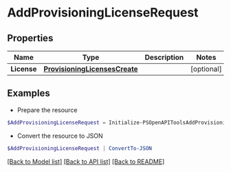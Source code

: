 # AddProvisioningLicenseRequest
## Properties

Name | Type | Description | Notes
------------ | ------------- | ------------- | -------------
**License** | [**ProvisioningLicensesCreate**](ProvisioningLicensesCreate.md) |  | [optional] 

## Examples

- Prepare the resource
```powershell
$AddProvisioningLicenseRequest = Initialize-PSOpenAPIToolsAddProvisioningLicenseRequest  -License null
```

- Convert the resource to JSON
```powershell
$AddProvisioningLicenseRequest | ConvertTo-JSON
```

[[Back to Model list]](../README.md#documentation-for-models) [[Back to API list]](../README.md#documentation-for-api-endpoints) [[Back to README]](../README.md)


